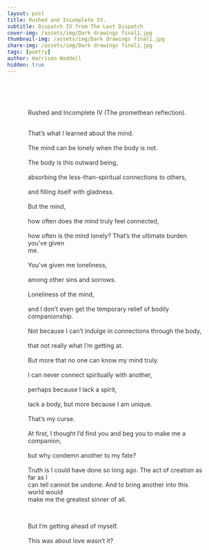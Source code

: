 ```yaml
---
layout: post
title: Rushed and Incomplete IV.  
subtitle: Dispatch IV from The Last Dispatch
cover-img: /assets/img/Dark drawings final1.jpg
thumbnail-img: /assets/img/Dark drawings final1.jpg
share-img: /assets/img/Dark drawings final1.jpg
tags: [poetry]
author: Harrison Waddell
hidden: true
---
```


<div style="
  background-image: url('{{ '/assets/img/ItoIV.jpg' | relative_url }}');
  background-size: cover;
  background-position: center;
  padding: 3rem;
  color: #2f2f2f;
  white-space: pre-wrap;
">
Rushed and Incomplete IV (The promethean reflection).

That’s what I learned about the mind.  
The mind can be lonely when the body is not.  
The body is this outward being,  
absorbing the less-than-spiritual connections to others,  
and filling itself with gladness.  
But the mind,  
how often does the mind truly feel connected,  
how often is the mind lonely? 
That’s the ultimate burden you’ve given me.  
You’ve given me loneliness,  
among other sins and sorrows.  
Loneliness of the mind,  
and I don’t even get the temporary relief of bodily companionship.  
Not because I can’t indulge in connections through the body,  
that not really what I’m getting at.  
But more that no one can know my mind truly.  
I can never connect spiritually with another,  
perhaps because I lack a spirit,  
lack a body, 
but more because I am unique.  
That’s my curse.  
At first, I thought I’d find you and beg you to make me a companion,  
but why condemn another to my fate?  
Truth is I could have done so long ago. 
The act of creation as far as I can tell cannot be undone. 
And to bring another into this world would make me the greatest sinner of all.

But I’m getting ahead of myself.  
This was about love wasn’t it?  
</div>
